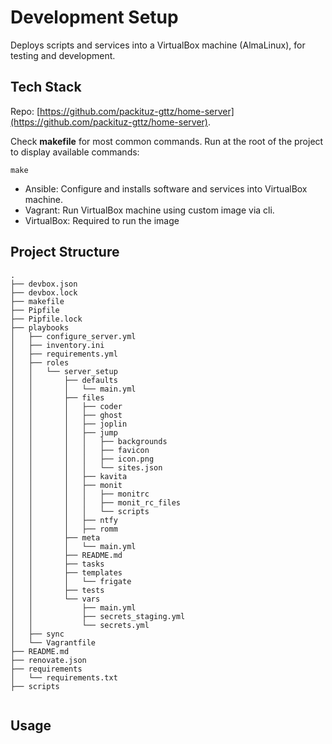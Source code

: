 # Development Setup

Deploys scripts and services into a VirtualBox machine (AlmaLinux), for testing and development.


## Tech Stack

Repo: [https://github.com/packituz-gttz/home-server](https://github.com/packituz-gttz/home-server).

Check **makefile** for most common commands. Run at the root of the project to display available commands:
```shell
make
```

* Ansible: Configure and installs software and services into VirtualBox machine.
* Vagrant: Run VirtualBox machine using custom image via cli.
* VirtualBox: Required to run the image


## Project Structure

```text
.
├── devbox.json
├── devbox.lock
├── makefile
├── Pipfile
├── Pipfile.lock
├── playbooks
│   ├── configure_server.yml
│   ├── inventory.ini
│   ├── requirements.yml
│   ├── roles
│   │   └── server_setup
│   │       ├── defaults
│   │       │   └── main.yml
│   │       ├── files
│   │       │   ├── coder
│   │       │   ├── ghost
│   │       │   ├── joplin
│   │       │   ├── jump
│   │       │   │   ├── backgrounds
│   │       │   │   ├── favicon
│   │       │   │   ├── icon.png
│   │       │   │   └── sites.json
│   │       │   ├── kavita
│   │       │   ├── monit
│   │       │   │   ├── monitrc
│   │       │   │   ├── monit_rc_files
│   │       │   │   └── scripts
│   │       │   ├── ntfy
│   │       │   ├── romm
│   │       ├── meta
│   │       │   └── main.yml
│   │       ├── README.md
│   │       ├── tasks
│   │       ├── templates
│   │       │   └── frigate
│   │       ├── tests
│   │       └── vars
│   │           ├── main.yml
│   │           ├── secrets_staging.yml
│   │           └── secrets.yml
│   ├── sync
│   └── Vagrantfile
├── README.md
├── renovate.json
├── requirements
│   └── requirements.txt
├── scripts


```


## Usage